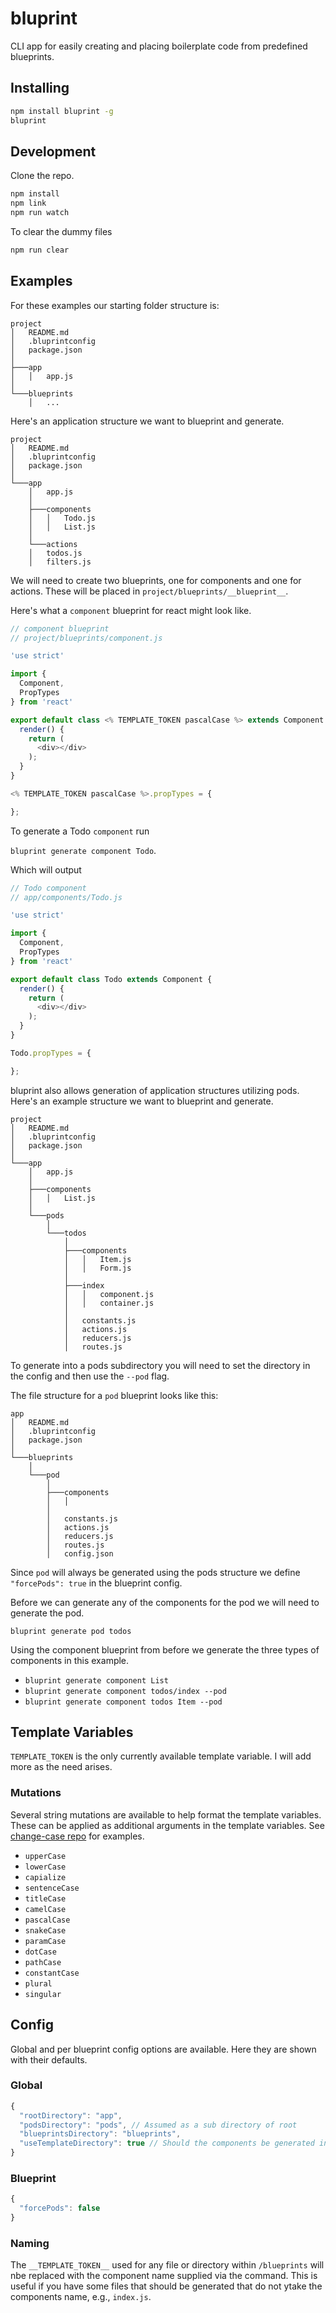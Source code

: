 # bluprint

CLI app for easily creating and placing boilerplate code from predefined blueprints.

## Installing

```bash
npm install bluprint -g
bluprint
```

## Development
Clone the repo.

```bash
npm install
npm link
npm run watch
```

To clear the dummy files

```bash
npm run clear
```

## Examples
For these examples our starting folder structure is:

```
project
│   README.md
│   .bluprintconfig
│   package.json
│
├───app
│   │   app.js
│
└───blueprints
    │   ...

```

Here's an application structure we want to blueprint and generate.

```
project
│   README.md
│   .bluprintconfig
│   package.json
│
└───app
    │   app.js
    │
    ├───components
    │   │   Todo.js
    │   │   List.js
    │
    └───actions
    │   todos.js
    │   filters.js
```


We will need to create two blueprints, one for components and one for actions. These will be placed in `project/blueprints/__blueprint__`.

Here's what a `component` blueprint for react might look like.

```js
// component blueprint
// project/blueprints/component.js

'use strict'

import {
  Component,
  PropTypes
} from 'react'

export default class <% TEMPLATE_TOKEN pascalCase %> extends Component {
  render() {
    return (
      <div></div>
    );
  }
}

<% TEMPLATE_TOKEN pascalCase %>.propTypes = {

};
```

To generate a Todo `component` run

`bluprint generate component Todo`.

Which will output

```js
// Todo component
// app/components/Todo.js

'use strict'

import {
  Component,
  PropTypes
} from 'react'

export default class Todo extends Component {
  render() {
    return (
      <div></div>
    );
  }
}

Todo.propTypes = {

};
```

bluprint also allows generation of application structures utilizing pods. Here's an example structure we want to blueprint and generate.

```
project
│   README.md
│   .bluprintconfig
│   package.json
│
└───app
    │   app.js
    │
    ├───components
    │   │   List.js
    │
    └───pods
        │
        └───todos
            │
            ├───components
            │   │   Item.js
            │   │   Form.js
            │
            ├───index
            │   │   component.js
            │   │   container.js
            │
            │   constants.js
            │   actions.js
            │   reducers.js
            │   routes.js
```

To generate into a pods subdirectory you will need to set the directory in the config and then use the `--pod` flag.

The file structure for a `pod` blueprint looks like this:

```
app
│   README.md
│   .bluprintconfig
│   package.json
│
└───blueprints
    │
    └───pod
        │
        ├───components
        │   │
        │
        │   constants.js
        │   actions.js
        │   reducers.js
        │   routes.js
        │   config.json

```

Since `pod` will always be generated using the pods structure we define `"forcePods": true` in the blueprint config.

Before we can generate any of the components for the pod we will need to generate the pod.

`bluprint generate pod todos`

Using the component blueprint from before we generate the three types of components in this example.

- `bluprint generate component List`
- `bluprint generate component todos/index --pod`
- `bluprint generate component todos Item --pod`

## Template Variables

`TEMPLATE_TOKEN` is the only currently available template variable. I will add more as the need arises.

### Mutations

Several string mutations are available to help format the template variables. These can be applied as additional arguments in the template variables. See [change-case repo](https://github.com/blakeembrey/change-case) for examples.

- `upperCase`
- `lowerCase`
- `capialize`
- `sentenceCase`
- `titleCase`
- `camelCase`
- `pascalCase`
- `snakeCase`
- `paramCase`
- `dotCase`
- `pathCase`
- `constantCase`
- `plural`
- `singular`

## Config

Global and per blueprint config options are available. Here they are shown with their defaults.

### Global

```js
{
  "rootDirectory": "app",
  "podsDirectory": "pods", // Assumed as a sub directory of root
  "blueprintsDirectory": "blueprints",
  "useTemplateDirectory": true // Should the components be generated in directory matching the template name?
}
```

### Blueprint

```js
{
  "forcePods": false
}
```

### Naming
The `__TEMPLATE_TOKEN__` used for any file or directory within `/blueprints` will nbe replaced with the component name supplied via the command. This is useful if you have some files that should be generated that do not ytake the components name, e.g., `index.js`.